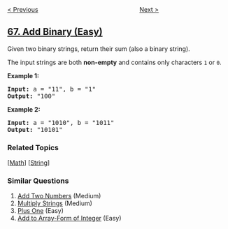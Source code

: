 <!--|This file generated by command(leetcode description); DO NOT EDIT.    |-->
<!--+----------------------------------------------------------------------+-->
<!--|@author    openset <openset.wang@gmail.com>                           |-->
<!--|@link      https://github.com/openset                                 |-->
<!--|@home      https://github.com/tonymontaro/leetcode-hints                        |-->
<!--+----------------------------------------------------------------------+-->

[< Previous](https://github.com/tonymontaro/leetcode-hints/tree/master/problems/plus-one "Plus One")
　　　　　　　　　　　　　　　　
[Next >](https://github.com/tonymontaro/leetcode-hints/tree/master/problems/text-justification "Text Justification")

## [67. Add Binary (Easy)](https://leetcode.com/problems/add-binary "二进制求和")

<p>Given two binary strings, return their sum (also a binary string).</p>

<p>The input strings are both <strong>non-empty</strong> and contains only characters <code>1</code> or&nbsp;<code>0</code>.</p>

<p><strong>Example 1:</strong></p>

<pre>
<strong>Input:</strong> a = &quot;11&quot;, b = &quot;1&quot;
<strong>Output:</strong> &quot;100&quot;</pre>

<p><strong>Example 2:</strong></p>

<pre>
<strong>Input:</strong> a = &quot;1010&quot;, b = &quot;1011&quot;
<strong>Output:</strong> &quot;10101&quot;</pre>

### Related Topics
  [[Math](https://github.com/tonymontaro/leetcode-hints/tree/master/tag/math/README.md)]
  [[String](https://github.com/tonymontaro/leetcode-hints/tree/master/tag/string/README.md)]

### Similar Questions
  1. [Add Two Numbers](https://github.com/tonymontaro/leetcode-hints/tree/master/problems/add-two-numbers) (Medium)
  1. [Multiply Strings](https://github.com/tonymontaro/leetcode-hints/tree/master/problems/multiply-strings) (Medium)
  1. [Plus One](https://github.com/tonymontaro/leetcode-hints/tree/master/problems/plus-one) (Easy)
  1. [Add to Array-Form of Integer](https://github.com/tonymontaro/leetcode-hints/tree/master/problems/add-to-array-form-of-integer) (Easy)
